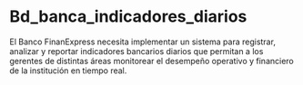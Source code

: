 # Bd_banca_indicadores_diarios
El Banco FinanExpress necesita implementar un sistema para registrar, analizar y reportar indicadores bancarios diarios que permitan a los gerentes de distintas áreas monitorear el desempeño operativo y financiero de la institución en tiempo real.
